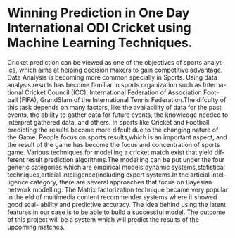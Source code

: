 # Winning Prediction in One Day International ODI Cricket using Machine Learning Techniques.
   Cricket prediction can be viewed as one of the objectives of sports analyt- ics, which aims at helping decision makers to gain competitive advantage. Data Analysis is becoming more common specially in Sports. Using data analysis results has become familiar in sports organization such as Interna- tional Cricket Council (ICC), International Federation of Association Foot- ball (FIFA), GrandSlam of the International Tennis Federation.The difculty of this task depends on many factors, like the availability of data for the past events, the ability to gather data for future events, the knowledge needed to interpret gathered data, and others. In sports like Cricket and Football predicting the results become more difcult due to the changing nature of the Game. People focus on sports results,which is an important aspect, and the result of the game has become the focus and concentration of sports game. Various techniques for modelling a cricket match exist that yield dif- ferent result prediction algorithms.The modelling can be put under the four generic categories which are empirical models,dynamic systems,statistical techniques,articial intelligence(including expert systems.In the articial intel- ligence category, there are several approaches that focus on Bayesian network modelling. The Matrix factorization technique became very popular in the eld of multimedia content recommender systems where it showed good scal- ability and predictive accuracy. The idea behind using the latent features in our case is to be able to build a successful model. The outcome of this project will be a system which will predict the results of the upcoming matches.

